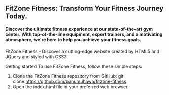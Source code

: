 ## FitZone Fitness: Transform Your Fitness Journey Today.

#### Discover the ultimate fitness experience at our state-of-the-art gym center. With top-of-the-line equipment, expert trainers, and a motivating atmosphere, we're here to help you achieve your fitness goals.

FitZone Fitness - Discover a cutting-edge website created by HTML5 and JQuery and styled with CSS3.

Getting started To use FitZone Fitness, follow these simple steps:
1. Clone the FitZone Fitness repository from GitHub: git clone:https://github.com/bahumuhawa/fitzone-fitness
2. Open the index.html file in your preferred web browser.
